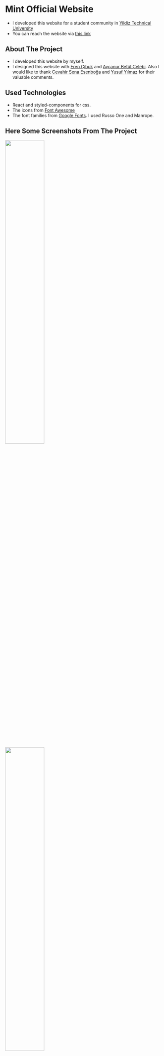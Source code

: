 # Mint Official Website

-  I developed this website for a student community in [Yildiz Technical University](https://yildiz.edu.tr/en) 
- You can reach the website via [this link](https://ytumint.netlify.app/)

## About The Project

- I developed this website by myself.
- I designed this website with [Eren Çibuk](https://www.linkedin.com/in/eren-%C3%A7%C4%B1buk-883333198) and [Ayçanur Betül Çelebi](https://www.linkedin.com/in/aycanurbetulcelebi). Also I would like to thank [Cevahir Sena Esenboğa](https://github.com/csenaesenboga) and [Yusuf Yılmaz](https://www.linkedin.com/in/yusuf-yilmaz0/) for their valuable comments.

## Used Technologies
- React and styled-components for css. 
- The icons from [Font Awesome](https://fontawesome.com/)
- The font families from [Google Fonts](https://fonts.google.com). I used Russo One and Manrope.

## Here Some Screenshots From The Project

<img src="https://user-images.githubusercontent.com/76486481/187553858-8ded46ac-52f6-45a3-aa85-e2ac457cafae.png" width=50% >
<img src="https://user-images.githubusercontent.com/76486481/187553954-d2c5d9ac-3b3d-4c68-a57d-5d0263bc425d.png" width=50% >
<img src="https://user-images.githubusercontent.com/76486481/187554059-d1b3abe2-fbe6-412b-b977-ef93421352a2.png" width=50% >
<img src="https://user-images.githubusercontent.com/76486481/187554049-1373fa31-20fe-4070-a3d5-484f32a7d21f.png" width=50% >
<img src="https://user-images.githubusercontent.com/76486481/187554184-4d3a434a-64f4-4fb5-a698-f8bb44258815.png" width=50% >
<img src="https://user-images.githubusercontent.com/76486481/187554325-a3f93527-d9d0-4c66-b2a5-ecf637944cb9.png" width=50% >
